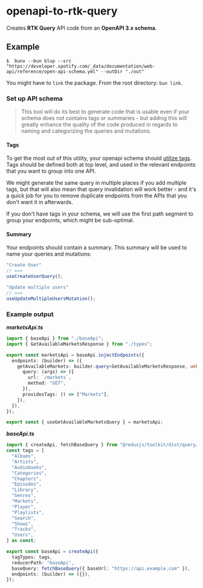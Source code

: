 # openapi-to-rtk-query

Creates **RTK Query** API code from an **OpenAPI 3.x schema**.

## **Example**

```shell
$  bunx --bun blup --src "https://developer.spotify.com/_data/documentation/web-api/reference/open-api-schema.yml" --outDir "./out"
```

You might have to `link` the package. From the root directory: `bun link`.

### Set up API schema

> This tool will do its best to generate code that is usable even if your schema does not contains tags or summaries - but adding this will greatly enhance the quality of the code produced in regards to naming and categorizing the queries and mutations.

#### Tags

To get the most out of this utility, your openapi schema should [utilize tags](https://swagger.io/docs/specification/grouping-operations-with-tags/).
Tags should be defined both at top level, and used in the relevant endpoints that you want to group into one API.

We might generate the same query in multiple places if you add multiple tags, but that will also mean that query invalidation will work better - and it's a quick
job for you to remove duplicate endpoints from the APIs that you don't want it in afterwards.

If you don't have tags in your schema, we will use the first path segment to group your endpoints, which might be sub-optimal.

#### Summary

Your endpoints should contain a summary. This summary will be used to name your queries and mutations:

```typescript
"Create User"
// ==>
useCreateUserQuery();

"Update multiple users"
// ==>
useUpdateMultipleUsersMutation();
```

### Example output

**_marketsApi.ts_**
```typescript 
import { baseApi } from "./baseApi";
import { GetAvailableMarketsResponse } from "./types";

export const marketsApi = baseApi.injectEndpoints({
  endpoints: (builder) => ({
    getAvailableMarkets: builder.query<GetAvailableMarketsResponse, unknown>({
      query: (args) => ({
        url: `/markets`,
        method: "GET",
      }),
      providesTags: () => ["Markets"],
    }),
  }),
});

export const { useGetAvailableMarketsQuery } = marketsApi;
```

**_baseApi.ts_**
```typescript
import { createApi, fetchBaseQuery } from "@reduxjs/toolkit/dist/query/react";
const tags = [
  "Albums",
  "Artists",
  "Audiobooks",
  "Categories",
  "Chapters",
  "Episodes",
  "Library",
  "Genres",
  "Markets",
  "Player",
  "Playlists",
  "Search",
  "Shows",
  "Tracks",
  "Users",
] as const;

export const baseApi = createApi({
  tagTypes: tags,
  reducerPath: "baseApi",
  baseQuery: fetchBaseQuery({ baseUrl: "https://api.example.com" }),
  endpoints: (builder) => ({}),
});
```
